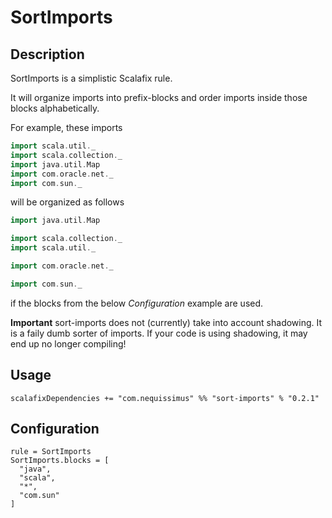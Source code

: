 # SortImports

## Description

SortImports is a simplistic Scalafix rule.

It will organize imports into prefix-blocks and order imports inside those blocks alphabetically.

For example, these imports

```scala
import scala.util._
import scala.collection._
import java.util.Map
import com.oracle.net._
import com.sun._
```

will be organized as follows

```scala
import java.util.Map

import scala.collection._
import scala.util._

import com.oracle.net._

import com.sun._
```

if the blocks from the below _Configuration_ example are used.


**Important**
sort-imports does not (currently) take into account shadowing.
It is a faily dumb sorter of imports. If your code is using shadowing, it may end up no longer compiling!

## Usage

`scalafixDependencies += "com.nequissimus" %% "sort-imports" % "0.2.1"`

## Configuration

```
rule = SortImports
SortImports.blocks = [
  "java",
  "scala",
  "*",
  "com.sun"
]
```
